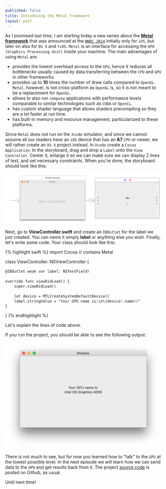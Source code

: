 ```yaml
---
published: false
title: Introducing the Metal framework
layout: post
---
```

As I promised last time, I am starting today a new series about the [__Metal framework__](https://developer.apple.com/metal/) that was announced at the [`WWDC 2014`](https://developer.apple.com/videos/play/wwdc2014-603/) initially only for `iOS`, but later on also for `OS X` and `tvOS`. `Metal` is an interface for accessing the `GPU (Graphics Processing Unit)` inside your machine. The main advantages of using `Metal` are:

- provides the lowest overhead access to the `GPU`, hence it reduces all bottlenecks usually caused by data transferring between the `CPU` and `GPU` in other frameworks. 
- provides up to __10__ times the number of draw calls compared to `OpenGL`. `Metal`, however, is not cross-platform as `OpenGL` is, so it is not meant to be a replacement for `OpenGL`.
- allows to also run `compute` applications with performance levels comparable to similar technologies such as `CUDA` or `OpenCL`.
- has custom shader language that allows shaders precompiling so they are a lot faster at run time. 
- has built-in memory and resource management, particularized to these platforms.

Since `Metal` does not run on the `Xcode` simulator, and since we cannot assume all our readers have an `iOS` device that has an __A7__ `CPU` or newer, we will rather create an `OS X` project instead. In `Xcode` create a `Cocoa Application`. In the storyboard, drag and drop a `Label` onto the `View Controller`. Center it, enlarge it so we can make sure we can display 2 lines of text, and set necessary constraints. When you're done, the storyboard should look like this: 

![alt text](https://github.com/Swiftor/Metal/raw/master/images/chapter01_1.png "1")

Next, go to __ViewController.swift__ and create an `IBOutlet` for the label we just created. You can name it simply __label__ or anything else you wish. Finally, let's write some code. Your class should look like this:

{% highlight swift %} 
import Cocoa // contains Metal

class ViewController: NSViewController {

    @IBOutlet weak var label: NSTextField!
    
    override func viewDidLoad() {
        super.viewDidLoad()

        let device = MTLCreateSystemDefaultDevice()
        label.stringValue = "Your GPU name is:\n\(device!.name!)"
    }
}
{% endhighlight %}

Let's explain the lines of code above.

If you run the project, you should be able to see the following output:

![alt text](https://github.com/Swiftor/Metal/raw/master/images/chapter01_2.png "2")

There is not much to see, but for now you learned how to "talk" to the `GPU` at the lowest possible level. In the next episode we will learn how we can send data to the `GPU` and get results back from it. The project [source code](https://github.com/Swiftor/Metal/tree/master/ch01) is posted on Github, as usual.

Until next time!